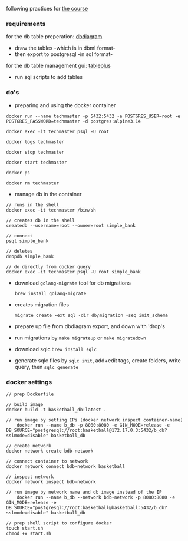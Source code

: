following practices for [the course](https://www.youtube.com/playlist?list=PLy_6D98if3ULEtXtNSY_2qN21VCKgoQAE)

### requirements

for the db table preperation: [dbdiagram](https://dbdiagram.io)
- draw the tables -which is in dbml format-
- then export to postgresql -in sql format- 

for the db table management gui: [tableplus](https://tableplus.com/)
- run sql scripts to add tables


### do's

- preparing and using the docker container

```
docker run --name techmaster -p 5432:5432 -e POSTGRES_USER=root -e POSTGRES_PASSWORD=techmaster -d postgres:alpine3.14

docker exec -it techmaster psql -U root

docker logs techmaster

docker stop techmaster

docker start techmaster

docker ps

docker rm techmaster
```

- manage db in the container

``` shell
// runs in the shell
docker exec -it techmaster /bin/sh

// creates db in the shell
createdb --username=root --owner=root simple_bank

// connect
psql simple_bank

// deletes
dropdb simple_bank

// do directly from docker query
docker exec -it techmaster psql -U root simple_bank

```

- download ```golang-migrate``` tool for db migrations

    ```brew install golang-migrate```

- creates migration files

    ```migrate create -ext sql -dir db/migration -seq init_schema```

- prepare up file from dbdiagram export, and down with 'drop's

- run migrations by ```make migrateup``` or ```make migratedown```

- download sqlc ```brew install sqlc```

- generate sqlc files by ```sqlc init```, add+edit tags, create folders, write query, then ```sqlc generate```

### docker settings

```
// prep Dockerfile

// build image
docker build -t basketball_db:latest .

// run image by setting IPs (docker network inspect container-name)
	docker run --name b_db -p 8080:8080 -e GIN_MODE=release -e DB_SOURCE="postgresql://root:basketball@172.17.0.3:5432/b_db?sslmode=disable" basketball_db 

// create network
docker network create bdb-network     

// connect container to network
docker network connect bdb-network basketball

// inspect network
docker network inspect bdb-network

// run image by network name and db image instead of the IP
	docker run --name b_db --network bdb-network -p 8080:8080 -e GIN_MODE=release -e DB_SOURCE="postgresql://root:basketball@basketball:5432/b_db?sslmode=disable" basketball_db 
```

```
// prep shell script to configure docker
touch start.sh
chmod +x start.sh
```
